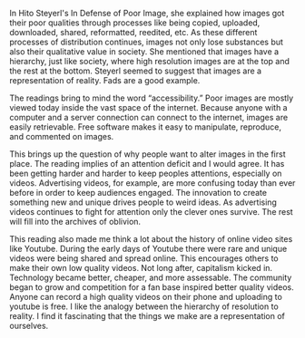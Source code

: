 In Hito Steyerl's In Defense of Poor Image, she explained how images got their poor qualities through processes like being copied, uploaded, downloaded, shared, reformatted, reedited, etc. As these different processes of distribution continues, images not only lose substances but also their qualitative value in society. She mentioned that images have a hierarchy, just like society, where high resolution images are at the top and the rest at the bottom. Steyerl seemed to suggest that images are a representation of reality. Fads are a good example.

The readings bring to mind the word “accessibility.” Poor images are mostly viewed today inside the vast space of the internet. Because anyone with a computer and a server connection can connect to the internet, images are easily retrievable. Free software makes it easy to manipulate, reproduce, and commented on images. 

This brings up the question of why people want to alter images in the first place. The reading implies of an attention deficit and I would agree. It has been getting harder and harder to keep peoples attentions, especially on videos. Advertising videos, for example, are more confusing today than ever before in order to keep audiences engaged. The innovation to create something new and unique drives people to weird ideas. As advertising videos continues to fight for attention only the clever ones survive. The rest will fill into the archives of oblivion.

This reading also made me think a lot about the history of online video sites like Youtube. During the early days of Youtube there were rare and unique videos were being shared and spread online. This encourages others to make their own low quality videos. Not long after, capitalism kicked in. Technology became better, cheaper, and more assessable. The community began to grow and competition for a fan base inspired better quality videos. Anyone can record a high quality videos on their phone and uploading to youtube is free. I like the analogy between the hierarchy of resolution to reality. I find it fascinating that the things we make are a representation of ourselves.  


